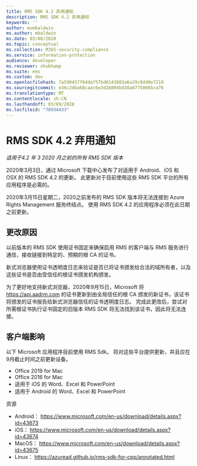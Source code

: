 ```yaml
---
title: RMS SDK 4.2 弃用通知
description: RMS SDK 4.2 弃用通知
keywords: ''
author: msmbaldwin
ms.author: mbaldwin
ms.date: 03/08/2020
ms.topic: conceptual
ms.collection: M365-security-compliance
ms.service: information-protection
audience: developer
ms.reviewer: shubhamp
ms.suite: ems
ms.custom: dev
ms.openlocfilehash: 7a590457f04daf57bd8143883a6a29c9dd0e7219
ms.sourcegitcommit: e36c2dba68caac6e3d2b094bd38a67758665ca76
ms.translationtype: MT
ms.contentlocale: zh-CN
ms.lasthandoff: 03/09/2020
ms.locfileid: "78934433"
---
```

# <a name="rms-sdk-42-deprecation-notice"></a>RMS SDK 4.2 弃用通知 

*适用于4.2 年 3 2020 月之前的所有 RMS SDK 版本*

2020年3月3日，通过 Microsoft 下载中心发布了对适用于 Android、iOS 和 OSX 的 RMS SDK 4.2 的更新。 此更新对于目前使用这些 RMS SDK 平台的所有应用程序是必需的。  

2020年3月15日星期二，2020之前发布的 RMS SDK 版本将无法连接到 Azure Rights Management 服务终结点。 使用 RMS SDK 4.2 的应用程序必须在此日期之前更新。 

## <a name="reason-for-change"></a>更改原因 

以前版本的 RMS SDK 使用证书固定来确保启用 RMS 的客户端与 RMS 服务进行通信，接收链接到特定的、预期的根 CA 的证书。  

新式浏览器使用证书透明度日志来验证是否已将证书颁发给合法的域所有者，以及这些证书是否由受信任的根证书颁发机构颁发。  

为了更好地支持新式浏览器，2020年9月15日，Microsoft 将 https://api.aadrm.com 的证书更新到由全局信任的根 CA 颁发的新证书，该证书将颁发的证书报告给新式浏览器信任的证书透明度日志。 完成此更改后，尝试对所需根证书执行证书固定的旧版本 RMS SDK 将无法找到该证书，因此将无法连接。  

## <a name="client-impact"></a>客户端影响 

以下 Microsoft 应用程序目前使用 RMS Sdk。 将对这些平台提供更新，并且应在9月截止时间之前更新设备。 

- Office 2019 for Mac 
- Office 2016 for Mac 
- 适用于 iOS 的 Word、Excel 和 PowerPoint 
- 适用于 Android 的 Word、Excel 和 PowerPoint 

资源 

- Android： https://www.microsoft.com/en-us/download/details.aspx?id=43673
- iOS： https://www.microsoft.com/en-us/download/details.aspx?id=43674 
- MacOS： https://www.microsoft.com/en-us/download/details.aspx?id=43675 
- Linux： https://azuread.github.io/rms-sdk-for-cpp/annotated.html